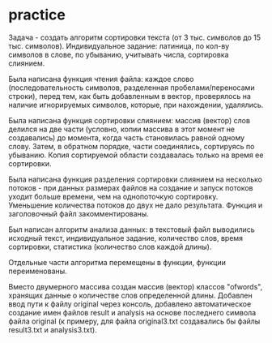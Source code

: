 # practice

Задача - создать алгоритм сортировки текста (от 3 тыс. символов до 15 тыс. символов). 
Индивидуальное задание: латиница, по кол-ву символов в слове, по убыванию, учитывать числа, сортировка слиянием.

Была написана функция чтения файла: каждое слово (последовательность символов, разделенная пробелами/переносами строки), перед тем, как быть добавленным в вектор, проверялось на наличие игнорируемых символов, которые, при нахождении, удалялись.

Была написана функция сортировки слиянием: массив (вектор) слов делился на две части (условно, копии массива в этот момент не создавались) до момента, когда часть становилась равной одному слову. Затем, в обратном порядке, части соединялись, сортируясь по убыванию. Копия сортируемой области создавалась только на время ее сортировки.

Была написана функция разделения сортировки слиянием на несколько потоков - при данных размерах файлов на создание и запуск потоков уходит больше времени, чем на однопоточкую сортировку. Уменьшение количества потоков до двух не дало результата. Функция и заголовочный файл закомментированы.

Был написан алгоритм анализа данных: в текстовый файл выводились исходный текст, индивидуальное задание, количество слов, время сортировки, статистика (количество слов каждой длины).

Отдельные части алгоритма перемещены в функции, функции переименованы.

Вместо двумерного массива создан массив (вектор) классов "ofwords", хранящих данные о количестве слов определенной длины. Добавлен ввод пути к файлу original через консоль, добавлено автоматическое создание имен файлов result и analysis на основе последнего символа файла original (к примеру, для файла original3.txt создавались бы файлы result3.txt и analysis3.txt).

